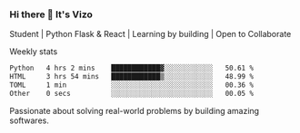 ### Hi there 👋 It's Vizo

Student | Python Flask & React | Learning by building | Open to Collaborate

Weekly stats
<!--START_SECTION:waka-->

```txt
Python   4 hrs 2 mins    ████████████▓░░░░░░░░░░░░   50.61 %
HTML     3 hrs 54 mins   ████████████▒░░░░░░░░░░░░   48.99 %
TOML     1 min           ░░░░░░░░░░░░░░░░░░░░░░░░░   00.36 %
Other    0 secs          ░░░░░░░░░░░░░░░░░░░░░░░░░   00.05 %
```

<!--END_SECTION:waka-->


Passionate about solving real-world problems by building amazing softwares.
